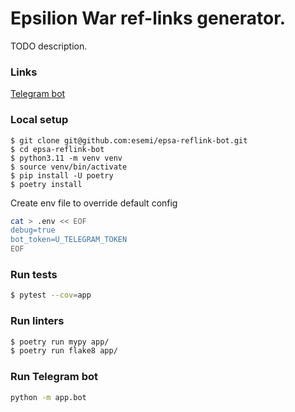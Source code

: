 # Epsilion War ref-links generator.

TODO description.

### Links
[Telegram bot](http://t.me/epsa_ref_bot)

### Local setup
```shell
$ git clone git@github.com:esemi/epsa-reflink-bot.git
$ cd epsa-reflink-bot
$ python3.11 -m venv venv
$ source venv/bin/activate
$ pip install -U poetry
$ poetry install
```

Create env file to override default config
```bash
cat > .env << EOF
debug=true
bot_token=U_TELEGRAM_TOKEN
EOF
```

### Run tests
```bash
$ pytest --cov=app
```

### Run linters
```bash
$ poetry run mypy app/
$ poetry run flake8 app/
```


### Run Telegram bot
```bash
python -m app.bot
```
